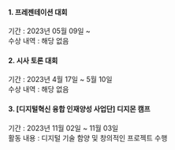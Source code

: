 #### 1. 프레젠테이션 대회
기간 : 2023년 05월 09일 ~ \
수상 내역 : 해당 없음

#### 2. 시사 토론 대회
기간 : 2023년 4월 17일 ~ 5월 10일\
수상 내역 : 해당 없음

#### 3. [디지털혁신 융합 인재양성 사업단] 디지몬 캠프
기간 : 2023년 11월 02일 ~ 11월 03일\
활동 내용 : 디지털 기술 함양 및 창의적인 프로젝트 수행
